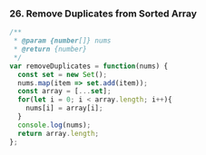 ### 26. Remove Duplicates from Sorted Array
```javascript
/**
 * @param {number[]} nums
 * @return {number}
 */
var removeDuplicates = function(nums) {
  const set = new Set();
  nums.map(item => set.add(item));
  const array = [...set];
  for(let i = 0; i < array.length; i++){
    nums[i] = array[i];
  }
  console.log(nums);
  return array.length;
};

```